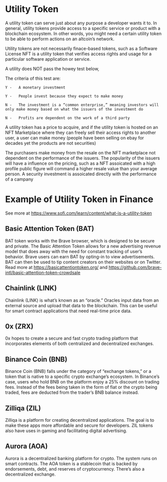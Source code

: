 # Utility Token
A utility token can serve just about any purpose a developer wants it to. In general, utility tokens provide access to a specific service or product with a blockchain ecosystem. In other words, you might need a certain utility token to be able to perform actions on an altcoin’s network.

Utility tokens are not necessarily finace-based tokens, such as a Software License NFT is a utility token that verifies access rights and usage for a particular software application or service.

A utility does NOT pass the howey test below,

The criteria of this test are:

    Y -   A monetary investment

    Y -   People invest because they expect to make money

    N -   The investment is a “common enterprise,” meaning investors will only make money based on what the issuers of the investment do

    N -   Profits are dependent on the work of a third party

A utility token has a price to acquire, and if the utility token is hosted on an NFT Marketplace where they can freely sell their access rights to another user, a user can make money (people have been selling on ebay for decades yet the products are not securities)

The purchasers make money from the resale on the NFT marketplace not dependent on the performance of the issuers. The popularity of the issuers will have a influence on the pricing, such as a NFT assoicated with a high profile public figure will command a higher resale value than your average person. A security investment is assoicated directly with the performance of a campany

# Example of Utility Token in Finance
See more at https://www.sofi.com/learn/content/what-is-a-utility-token

## Basic Attention Token (BAT)
BAT token works with the Brave browser, which is designed to be secure and private. The Basic Attention Token allows for a new advertising revenue model that does away with the need for constant tracking of user’s behavior. Brave users can earn BAT by opting-in to view advertisements. BAT can then be used to tip content creators on their websites or on Twitter. Read more at https://basicattentiontoken.org/ and https://github.com/brave-intl/basic-attention-token-crowdsale

## Chainlink (LINK)
Chainlink (LINK) is what’s known as an “oracle.” Oracles input data from an external source and upload that data to the blockchain. This can be useful for smart contract applications that need real-time price data.

## 0x (ZRX)
0x hopes to create a secure and fast crypto trading platform that incorporates elements of both centralized and decentralized exchanges.

## Binance Coin (BNB)
Binance Coin (BNB) falls under the category of “exchange tokens,” or a token that is native to a specific crypto exchange’s ecosystem. In Binance’s case, users who hold BNB on the platform enjoy a 25% discount on trading fees. Instead of the fees being taken in the form of fiat or the crypto being traded, fees are deducted from the trader’s BNB balance instead.

## Zilliqa (ZIL)
Zilliqa is a platform for creating decentralized applications. The goal is to make these apps more affordable and secure for developers. ZIL tokens also have uses in gaming and facilitating digital advertising.

## Aurora (AOA)
Aurora is a decentralized banking platform for crypto. The system runs on smart contracts. The AOA token is a stablecoin that is backed by endorsements, debt, and reserves of cryptocurrency. There’s also a decentralized exchange.



